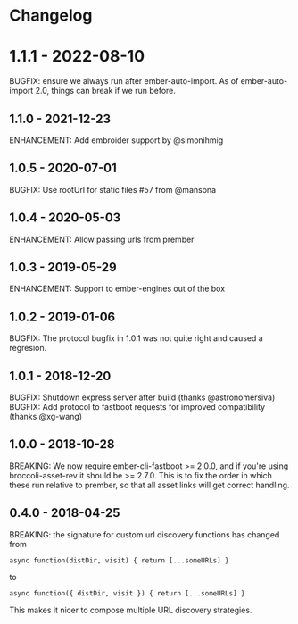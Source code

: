 # Changelog

# 1.1.1 - 2022-08-10

BUGFIX: ensure we always run after ember-auto-import. As of ember-auto-import 2.0, things can break if we run before.

## 1.1.0 - 2021-12-23

ENHANCEMENT: Add embroider support by @simonihmig

## 1.0.5 - 2020-07-01

BUGFIX: Use rootUrl for static files #57 from @mansona

## 1.0.4 - 2020-05-03 

ENHANCEMENT: Allow passing urls from prember

## 1.0.3 - 2019-05-29

ENHANCEMENT: Support to ember-engines out of the box

## 1.0.2 - 2019-01-06

BUGFIX: The protocol bugfix in 1.0.1 was not quite right and caused a regresion.

## 1.0.1 - 2018-12-20

BUGFIX: Shutdown express server after build (thanks @astronomersiva)
BUGFIX: Add protocol to fastboot requests for improved compatibility (thanks @xg-wang)

## 1.0.0 - 2018-10-28

BREAKING: We now require ember-cli-fastboot >= 2.0.0, and if you're using broccoli-asset-rev it should be >= 2.7.0. This is to fix the order in which these run relative to prember, so that all asset links will get correct handling.

## 0.4.0 - 2018-04-25

BREAKING: the signature for custom url discovery functions has changed from

    async function(distDir, visit) { return [...someURLs] }

to

    async function({ distDir, visit }) { return [...someURLs] }

This makes it nicer to compose multiple URL discovery strategies.

